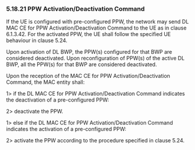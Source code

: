 ### 5.18.21 PPW Activation/Deactivation Command

If the UE is configured with pre-configured PPW, the network may send DL
MAC CE for PPW Activation/Deactivation Command to the UE as in clause
6.1.3.42. For the activated PPW, the UE shall follow the specified UE
behaviour in clause 5.24.

Upon activation of DL BWP, the PPW(s) configured for that BWP are
considered deactivated. Upon reconfiguration of PPW(s) of the active DL
BWP, all the PPW(s) for that BWP are considered deactivated.

Upon the reception of the MAC CE for PPW Activation/Deactivation
Command, the MAC entity shall:

1\> if the DL MAC CE for PPW Activation/Deactivation Command indicates
the deactivation of a pre-configured PPW:

2\> deactivate the PPW.

1\> else if the DL MAC CE for PPW Activation/Deactivation Command
indicates the activation of a pre-configured PPW:

2\> activate the PPW according to the procedure specified in clause
5.24.